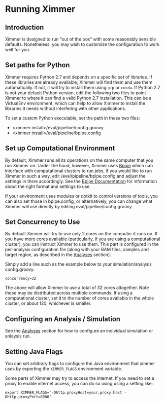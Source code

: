 # Running Ximmer 

## Introduction

Ximmer is designed to run "out of the box" with some reasonably sensible defaults.
Nonetheless, you may wish to customize the configuration to work well for you.

## Set paths for Python

Ximmer requires Python 2.7 and depends on a specific set of libraries.
If these libraries are already available, Ximmer will find them and use them
automatically. If not, it will try to install them using `pip` or `conda`. If
Python 2.7 is not your default Python version, edit the following two files
to point Ximmer to where it can find a valid Python 2.7 installation. This can
be a VirtualEnv environment, which can help to allow Ximmer to install the 
libraries it needs without interfering with other applications.

To set a custom Python executable, set the path in these two files:

 * &lt;ximmer install&gt;/eval/pipeline/config.groovy
 * &lt;ximmer install&gt;/eval/pipeline/bpipe.config

## Set up Computational Environment

By default, Ximmer runs all its operations on the same computer that you run Ximmer 
on. Under the hood, however, Ximmer uses [Bpipe](http://bpipe.org) which can interface
with computational clusters to run jobs. If you would like to run Ximmer in such a 
way, edit <ximmer install>/eval/pipeline/bpipe.config and adjust the settings in there
accordingly. See the [Bpipe Documentation](http://docs.bpipe.org/Guides/ResourceManagers/) 
for information about the right format and settings to use.

If your environment uses modules or dotkit to control versions of tools, you can also
set those in bpipe.config, or alternatively, you can change what Ximmer will use
directly by editing eval/pipeline/config.groovy.

## Set Concurrency to Use

By default Ximmer will try to use only 2 cores on the computer it runs on. If you have 
more cores available (particularly, if you are using a computational cluster),
you can instruct Ximmer to use them. This part is configured in the per-analysis configuration
file (along with your BAM files, samples and target region, as described in  the
[Analyses](analyses.md) section).

Simply add a line such as the example below to your simulation/analysis config.groovy:

```
concurrency=32
```

The above will allow Ximmer to use a total of 32 cores altogether. Note these may be 
distributed across multiple commands. If using a computational cluster, set it to the
number of cores available in the whole cluster, or about 120, whichever is smaller.

## Configuring an Analysis / Simulation

See the [Analyses](analyses.md) section for how to configure an individual simulation 
or anlaysis run.

## Setting Java Flags

You can set arbitrary flags to configure the Java environment that ximmer uses by
exporting the `XIMMER_FLAGS` environment variable. 

Some parts of Ximmer may try to access the internet. If you need to set a proxy to
enable internet access, you can do so using using a setting like:

```
export XIMMER_FLAGS="-Dhttp.proxyHost=your.proxy.host -Dhttp.proxyPort=8000"
```
